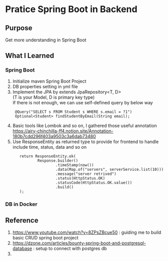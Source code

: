 # Pratice Spring Boot in Backend

## Purpose 
Get more understanding in Spring Boot

## What I Learned
### Spring Boot 
1. Initialize maven Spring Boot Project
2. DB properties setting in yml file 
3. Implement the JPA by extends JpaRepository<T, D>  
   (T is your Model, D is primary key type)  
   If there is not enough, we can use self-defined query by below way  
   ```   
    @Query("SELECT s FROM Student s WHERE s.email = ?1")
    Optional<Student> findStudentByEmail(String email);
   ```
4. Basic tools like Lombok and so on, I gathered those useful annotation   
   https://airy-chinchilla-ff4.notion.site/Annotation-180b7cdd296f403a9503c3a6dab73480
5. Use ResponseEntity<Response> as returned type to provide for frontend to handle  
   include time, status, data and so on  
   ```
      return ResponseEntity.ok(
              Response.builder()
                      .timeStamp(now())
                      .data(Map.of("servers", serverService.list(10)))
                      .message("server retrived")
                      .status(HttpStatus.OK)
                      .statusCode(HttpStatus.OK.value())
                      .build()
      );
   ```
   
### DB in Docker 





## Reference
1. https://www.youtube.com/watch?v=8ZPsZBcue50 : guiding me to build basic CRUD spring boot project
2. https://dzone.com/articles/bounty-spring-boot-and-postgresql-database : setup to connect with postgres db
3. 
